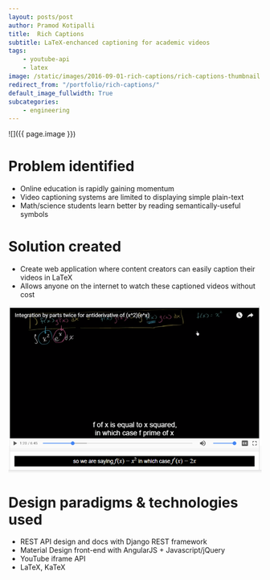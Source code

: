```yaml
---
layout: posts/post
author: Pramod Kotipalli
title:  Rich Captions
subtitle: LaTeX-enchanced captioning for academic videos
tags:
    - youtube-api
    - latex
image: /static/images/2016-09-01-rich-captions/rich-captions-thumbnail.png
redirect_from: "/portfolio/rich-captions/"
default_image_fullwidth: True
subcategories:
    - engineering
---
```


![]({{ page.image }})

# Problem identified
- Online education is rapidly gaining momentum
- Video captioning systems are limited to displaying simple plain-text
- Math/science students learn better by reading semantically-useful symbols

# Solution created
- Create web application where content creators can easily caption their videos in LaTeX
- Allows anyone on the internet to watch these captioned videos without cost

![](/static/images/2016-09-01-rich-captions/rich-captions-screenshot.png)

# Design paradigms & technologies used
- REST API design and docs with Django REST framework
- Material Design front-end with AngularJS + Javascript/jQuery
- YouTube iframe API
- LaTeX, KaTeX
